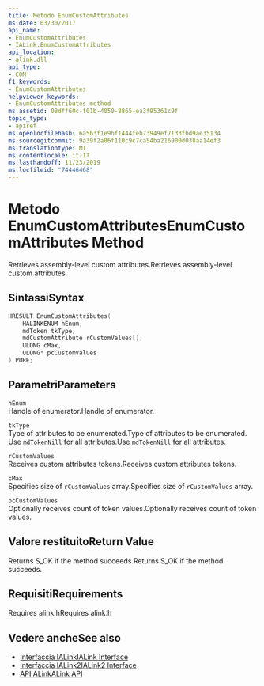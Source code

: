 ```yaml
---
title: Metodo EnumCustomAttributes
ms.date: 03/30/2017
api_name:
- EnumCustomAttributes
- IALink.EnumCustomAttributes
api_location:
- alink.dll
api_type:
- COM
f1_keywords:
- EnumCustomAttributes
helpviewer_keywords:
- EnumCustomAttributes method
ms.assetid: 08dff60c-f01b-4050-8865-ea3f95361c9f
topic_type:
- apiref
ms.openlocfilehash: 6a5b3f1e9bf1444feb73949ef7133fbd9ae35134
ms.sourcegitcommit: 9a39f2a06f110c9c7ca54ba216900d038aa14ef3
ms.translationtype: MT
ms.contentlocale: it-IT
ms.lasthandoff: 11/23/2019
ms.locfileid: "74446468"
---
```

# <a name="enumcustomattributes-method"></a><span data-ttu-id="e86c0-102">Metodo EnumCustomAttributes</span><span class="sxs-lookup"><span data-stu-id="e86c0-102">EnumCustomAttributes Method</span></span>
<span data-ttu-id="e86c0-103">Retrieves assembly-level custom attributes.</span><span class="sxs-lookup"><span data-stu-id="e86c0-103">Retrieves assembly-level custom attributes.</span></span>  
  
## <a name="syntax"></a><span data-ttu-id="e86c0-104">Sintassi</span><span class="sxs-lookup"><span data-stu-id="e86c0-104">Syntax</span></span>  
  
```cpp  
HRESULT EnumCustomAttributes(  
    HALINKENUM hEnum,  
    mdToken tkType,  
    mdCustomAttribute rCustomValues[],  
    ULONG cMax,  
    ULONG* pcCustomValues  
) PURE;  
```  
  
## <a name="parameters"></a><span data-ttu-id="e86c0-105">Parametri</span><span class="sxs-lookup"><span data-stu-id="e86c0-105">Parameters</span></span>  
 `hEnum`  
 <span data-ttu-id="e86c0-106">Handle of enumerator.</span><span class="sxs-lookup"><span data-stu-id="e86c0-106">Handle of enumerator.</span></span>  
  
 `tkType`  
 <span data-ttu-id="e86c0-107">Type of attributes to be enumerated.</span><span class="sxs-lookup"><span data-stu-id="e86c0-107">Type of attributes to be enumerated.</span></span> <span data-ttu-id="e86c0-108">Use `mdTokenNill` for all attributes.</span><span class="sxs-lookup"><span data-stu-id="e86c0-108">Use `mdTokenNill` for all attributes.</span></span>  
  
 `rCustomValues`  
 <span data-ttu-id="e86c0-109">Receives custom attributes tokens.</span><span class="sxs-lookup"><span data-stu-id="e86c0-109">Receives custom attributes tokens.</span></span>  
  
 `cMax`  
 <span data-ttu-id="e86c0-110">Specifies size of `rCustomValues` array.</span><span class="sxs-lookup"><span data-stu-id="e86c0-110">Specifies size of `rCustomValues` array.</span></span>  
  
 `pcCustomValues`  
 <span data-ttu-id="e86c0-111">Optionally receives count of token values.</span><span class="sxs-lookup"><span data-stu-id="e86c0-111">Optionally receives count of token values.</span></span>  
  
## <a name="return-value"></a><span data-ttu-id="e86c0-112">Valore restituito</span><span class="sxs-lookup"><span data-stu-id="e86c0-112">Return Value</span></span>  
 <span data-ttu-id="e86c0-113">Returns S_OK if the method succeeds.</span><span class="sxs-lookup"><span data-stu-id="e86c0-113">Returns S_OK if the method succeeds.</span></span>  
  
## <a name="requirements"></a><span data-ttu-id="e86c0-114">Requisiti</span><span class="sxs-lookup"><span data-stu-id="e86c0-114">Requirements</span></span>  
 <span data-ttu-id="e86c0-115">Requires alink.h</span><span class="sxs-lookup"><span data-stu-id="e86c0-115">Requires alink.h</span></span>  
  
## <a name="see-also"></a><span data-ttu-id="e86c0-116">Vedere anche</span><span class="sxs-lookup"><span data-stu-id="e86c0-116">See also</span></span>

- [<span data-ttu-id="e86c0-117">Interfaccia IALink</span><span class="sxs-lookup"><span data-stu-id="e86c0-117">IALink Interface</span></span>](ialink-interface.md)
- [<span data-ttu-id="e86c0-118">Interfaccia IALink2</span><span class="sxs-lookup"><span data-stu-id="e86c0-118">IALink2 Interface</span></span>](ialink2-interface.md)
- [<span data-ttu-id="e86c0-119">API ALink</span><span class="sxs-lookup"><span data-stu-id="e86c0-119">ALink API</span></span>](index.md)
